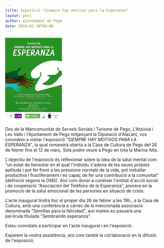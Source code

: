 ```yaml
---
title: Exposició "Siempre hay motivos para la Esperanza"
layout: post
author: Ajuntament de Pego
date: 2014-02-26T09:00
---
```

<a class="salone-image center" href="/images/news/20140226-exposicio-esperanza-big.jpg" title="Esposició 'Siempre hay motivos para la esperanza'">
    <img src="/images/news/20140226-exposicio-esperanza-small.jpg" alt="Esposició 'Siempre hay motivos para la esperanza'" />
</a>

Des de la Mancomunitat de Serveis Socials i Turisme de Pego, L'Atzúvia i Les Valls i l'Ajuntament de Pego mitjançant la Diputació d'Alacant, vos convidem a visitar l'exposició *"SIEMPRE HAY MOTIVOS PARA LA ESPERANZA"*, la qual romandrà oberta a la Casa de Cultura de Pego del 26 de febrer fins el 12 de març. Sols podre veure a Pego en tota la Marina Alta.

L'objectiu de l'exposició és reflexionar sobre la idea de la salut mental com "un estat de benestar en el qual l'individu s'adona de les seues pròpies aptituds i pot fer front a les pressions normals de la vida, pot treballar productiva i fructíferament i és capaç de fer una contribució a la comunitat" (definició segons la OMS). Així com donar a conèixer l'entitat d'acció social i de cooperació "Asociación del Teléfono de la Esperanza", pionera en la promoció de la salut emocional de les persones en situació de crisis.

L'acte inaugural tindrà lloc el proper dia 26 de febrer a les 19h., a la Casa de Cultura, amb una conferència a càrrec de la mencionada associació denominada "Semillas para la felicidad", així mateix es passarà una pel·lícula titulada "Sembrando esperanza".

Esteu convidats a participar en l'acte inaugural i en l'exposició.

Esperem la vostra assistència, així com també la col·laboració en la difusió de l'exposició.